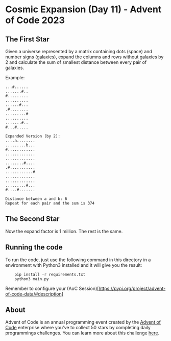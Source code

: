 # Cosmic Expansion (Day 11) - Advent of Code 2023 

## The First Star
Given a universe represented by a matrix containing dots (space) and number signs (galaxies), expand the columns and rows without galaxies by 2 and calculate the sum of smallest distance between every pair of galaxies.

Example:
```
...#......
.......#..
#.........
..........
......#...
.#........
.........#
..........
.......#..
#...#.....

Expanded Version (by 2):
....a........
.........b...
#............
.............
.............
........#....
.#...........
............#
.............
.............
.........#...
#....#.......

Distance between a and b: 6
Repeat for each pair and the sum is 374
```

## The Second Star
Now the expand factor is 1 million. The rest is the same.

## Running the code
To run the code, just use the following command in this directory in a environment with Python3 installed and it will give you the result:
```
    pip install -r requirements.txt
    python3 main.py
```
Remember to configure your (AoC Session)[https://pypi.org/project/advent-of-code-data/#description]

## About
Advent of Code is an annual programming event created by the [Advent of Code](https://adventofcode.com) enterprise where you've to collect 50 stars by completing daily programmings challenges. You can learn more about this challenge [here](https://adventofcode.com/2023/day/11).
